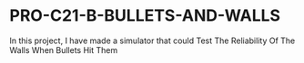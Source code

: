 # PRO-C21-B-BULLETS-AND-WALLS
In this project, I have made a simulator that could Test The Reliability Of The Walls When Bullets Hit Them
